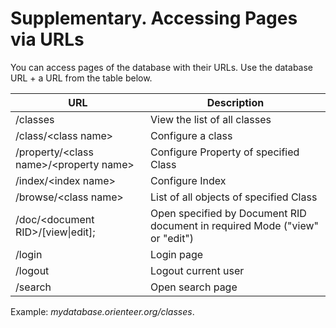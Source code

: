 # Supplementary. Accessing Pages via URLs

You can access pages of the database with their URLs. Use the database URL + a URL from the table below.


| URL | Description |
| -- | -- |
| /classes | View the list of all classes |
| /class/&lt;class name&gt; | Configure a class |
| /property/&lt;class name&gt;/&lt;property name&gt; | Configure Property of specified Class |
| /index/&lt;index name&gt; | Configure Index |
| /browse/&lt;class name&gt; |List of all objects of specified Class |
| /doc/&lt;document RID&gt;/[view&#124;edit]; | Open specified by Document RID document in required Mode ("view" or "edit") |
| /login | Login page |
| /logout | Logout current user |
| /search | Open search page |

Example: *mydatabase.orienteer.org/classes*.